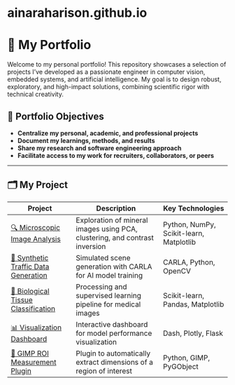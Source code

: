 # ainaraharison.github.io

# 🎨 My Portfolio

Welcome to my personal portfolio! This repository showcases a selection of projects I’ve developed as a passionate engineer in computer vision, embedded systems, and artificial intelligence. My goal is to design robust, exploratory, and high-impact solutions, combining scientific rigor with technical creativity.

## 🧭 Portfolio Objectives

- **Centralize my personal, academic, and professional projects**
- **Document my learnings, methods, and results**
- **Share my research and software engineering approach**
- **Facilitate access to my work for recruiters, collaborators, or peers**

---

## 🗂️ My Project 

| Project | Description | Key Technologies |
|--------|-------------|------------------|
| [🔍 Microscopic Image Analysis](https://github.com/Ainaraharison/ainaraharison.github.io/tree/1-mineral-data-mining) | Exploration of mineral images using PCA, clustering, and contrast inversion | Python, NumPy, Scikit-learn, Matplotlib |
| [🚗 Synthetic Traffic Data Generation](https://github.com/Ainaraharison/ainaraharison.github.io/tree/Traffic-Data-Generation) | Simulated scene generation with CARLA for AI model training | CARLA, Python, OpenCV |
| [🧠 Biological Tissue Classification](./tissue-classification/) | Processing and supervised learning pipeline for medical images | Scikit-learn, Pandas, Matplotlib |
| [📊 Visualization Dashboard](./data-dashboard/) | Interactive dashboard for model performance visualization | Dash, Plotly, Flask |
| [📁 GIMP ROI Measurement Plugin](./gimp-roi-measure/) | Plugin to automatically extract dimensions of a region of interest | Python, GIMP, PyGObject |


